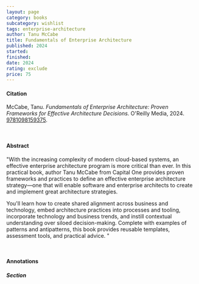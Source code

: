 ```yaml
---
layout: page
category: books
subcategory: wishlist
tags: enterprise-architecture
author: Tanu McCabe
title: Fundamentals of Enterprise Architecture
published: 2024
started:
finished:
date: 2024
rating: exclude
price: 75
---
```


#### Citation

McCabe, Tanu. *Fundamentals of Enterprise Architecture: Proven Frameworks for Effective Architecture Decisions.* O'Reilly Media, 2024. [‎9781098159375](https://www.amazon.ca/Fundamentals-Enterprise-Architecture-Frameworks-Effective/dp/1098159373/).

<br>

#### Abstract

"With the increasing complexity of modern cloud-based systems, an effective enterprise architecture program is more critical than ever. In this practical book, author Tanu McCabe from Capital One provides proven frameworks and practices to define an effective enterprise architecture strategy—one that will enable software and enterprise architects to create and implement great architecture strategies.

You'll learn how to create shared alignment across business and technology, embed architecture practices into processes and tooling, incorporate technology and business trends, and instill contextual understanding over siloed decision-making. Complete with examples of patterns and antipatterns, this book provides reusable templates, assessment tools, and practical advice. "

<br>

#### Annotations

##### Section
